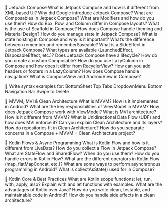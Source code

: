 🧩 Jetpack Compose
What is Jetpack Compose and how is it different from XML-based UI?
Why did Google introduce Jetpack Compose?
What are Composables in Jetpack Compose?
What are Modifiers and how do you use them?
How do Box, Row, and Column differ in Compose layouts?
What is the use of Scaffold in Compose?
How does Compose handle theming and Material Design?
How do you manage state in Jetpack Compose?
What is state hoisting in Compose and why is it important?
What’s the difference between remember and rememberSaveable?
What is a SideEffect in Jetpack Compose? What types are available (LaunchedEffect, DisposableEffect, etc.)?
Does Jetpack Compose have a lifecycle?
How do you create a custom Composable?
How do you use LazyColumn in Compose and how does it differ from RecyclerView?
How can you add headers or footers in a LazyColumn?
How does Compose handle navigation?
What is ComposeView and AndroidView in Compose?

🧩 Write syntax examples for:
BottomSheet
Top Tabs
DropdownMenu
Bottom Navigation Bar
Swipe to Delete

🧩 MVVM, MVI & Clean Architecture
What is MVVM? How is it implemented in Android?
What are the key responsibilities of ViewModel in MVVM?
How does Jetpack Compose work with ViewModel?
What is MVI architecture? How is it different from MVVM?
What is Unidirectional Data Flow (UDF) and how does MVI enforce it?
Can you explain Clean Architecture and its layers?
How do repositories fit in Clean Architecture?
How do you separate concerns in a Compose + MVVM + Clean Architecture project?

🧩 Kotlin Flows & Async Programming
What is Kotlin Flow and how is it different from LiveData?
How do you collect a Flow in Jetpack Compose?
What are StateFlow and SharedFlow? When do you use them?
How do you handle errors in Kotlin Flow?
What are the different operators in Kotlin Flow (map, flatMapConcat, etc.)?
What are some ways to perform asynchronous programming in Android?
What is collectAsState() used for in Compose?

🧩 Kotlin Core & Best Practices
What are Kotlin scope functions: let, run, with, apply, also?
Explain with and let functions with examples.
What are the advantages of Kotlin over Java?
How do you write clean, testable, and maintainable code in Android?
How do you handle side effects in a clean architecture?
